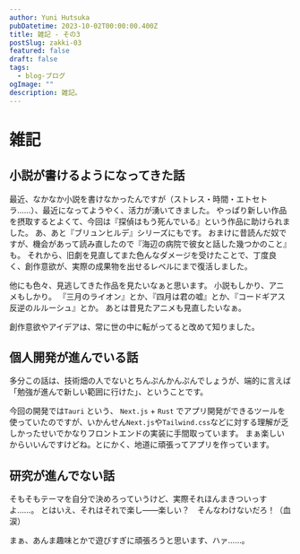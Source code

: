 ```yaml
---
author: Yuni Hutsuka
pubDatetime: 2023-10-02T00:00:00.400Z
title: 雑記 - その3
postSlug: zakki-03
featured: false
draft: false
tags:
  - blog-ブログ
ogImage: ""
description: 雑記。
---
```


# 雑記

## 小説が書けるようになってきた話

最近、なかなか小説を書けなかったんですが（ストレス・時間・エトセトラ……）、最近になってようやく、活力が湧いてきました。
やっぱり新しい作品を摂取するとよくて、今回は『探偵はもう死んでいる』という作品に助けられました。
あ、あと『ブリュンヒルデ』シリーズにもです。
おまけに昔読んだ奴ですが、機会があって読み直したので『海辺の病院で彼女と話した幾つかのこと』も。
それから、旧劇を見直してまた色んなダメージを受けたことで、丁度良く、創作意欲が、実際の成果物を出せるレベルにまで復活しました。

他にも色々、見逃してきた作品を見たいなぁと思います。
小説もしかり、アニメもしかり。
『三月のライオン』とか、『四月は君の嘘』とか、『コードギアス反逆のルルーシュ』とか。
あとは昔見たアニメも見直したいなぁ。

創作意欲やアイデアは、常に世の中に転がってると改めて知りました。

## 個人開発が進んでいる話

多分この話は、技術畑の人でないとちんぷんかんぷんでしょうが、端的に言えば「勉強が進んで新しい範囲に行けた」、ということです。

今回の開発では`Tauri` という、 `Next.js` + `Rust` でアプリ開発ができるツールを使っていたのですが、いかんせん`Next.js`や`Tailwind.css`などに対する理解が乏しかったせいでかなりフロントエンドの実装に手間取っています。
まぁ楽しいからいいんですけどね。とにかく、地道に頑張ってアプリを作っています。

## 研究が進んでない話

そもそもテーマを自分で決めろっていうけど、実際それほんまきついっすよ……。
とはいえ、それはそれで楽し――楽しい？　そんなわけないだろ！（血涙）

まぁ、あんま趣味とかで遊びすぎに頑張ろうと思います、ハァ……。
